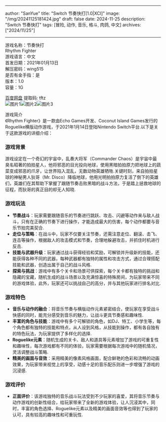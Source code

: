 
---
author: "SanYue"
title: "Switch 节奏快打[1.0|XCI]"
image: "/img/20241125181424.jpg"
draft: false
date: 2024-11-25
description: "Switch 节奏快打"
tags: [冒险, 动作, 音乐, 格斗, 肉鸽, 中文]
archives: ["2024/11/25"]

---

游戏名称：节奏快打   
Rhythm Fighter    
游戏语言：中文  
首发日期：2021年01月13日  
解压密码：wing515  
是否有金手指：是  
版本：1.0   
容量：1G

[百度网盘](https://pan.baidu.com/s/1Kb4o4OGmoccNvvpK8zGrYQ) 提取码: tftz  
![图片1](/img/dd4674.jpg)![图片2](/img/c5d054.jpg)![图片3](/img/b5cd25.jpg)  

游戏简介  
《Rhythm Fighter》是一款由Echo Games开发、Coconut Island Games发行的Roguelike横版动作游戏，于2021年1月14日登陆Nintendo Switch平台.以下是关于这款游戏的详细介绍：

### 游戏背景
游戏设定在一个奇幻的宇宙中，乱奏大将军（Commander Chaos）是宇宙中最臭名昭著的拍拍星人，他将邪恶的目光投向地球，使用黑暗拍拍原力把地球上的蔬菜变成邪恶的爪牙，让世界陷入混乱，无数动物英雄牺牲.关键时刻，来自拍拍星球的神秘男人狄哥（Mr. Disco）降临地球，他用光明拍拍原力复活了倒下的英雄们，英雄们在其帮助下掌握了跟随节奏击败黑暗的战斗方法，于是踏上拯救地球的征程，而狄哥的真正目的却无人知晓.

### 游戏玩法
- **节奏战斗**：玩家需要跟随音乐的节奏进行跳跃、攻击、闪避等动作来与敌人战斗，只有在正确的节奏下进行操作，才能造成最大的伤害，每个动作都要与音乐节拍完美契合.
- **走位与策略**：在战斗中，玩家不仅要关注节奏，还需注意走位、翻滚、击飞、连击等操作，根据敌人的攻击模式和节奏，合理地躲避攻击，并抓住时机进行反击.
- **技能与武器升级**：玩家通过战斗获得经验和奖励，可解锁并升级新的技能，还能获得各种不同的武器，每种武器都有独特的属性和攻击方式，通过合理搭配技能和武器，创造出属于自己的战斗风格.
- **探索与挑战**：游戏中有多个关卡和场景可供探索，每个关卡都有独特的挑战和隐藏的宝藏，随机生成的战斗场景以及充满惊喜的特殊房间，为玩家带来不同的游戏体验，此外，玩家还可以挑战自己的高分，并与其他玩家进行排名对比.

### 游戏特色
- **音乐与动作的融合**：将音乐节奏与横版动作元素紧密结合，使玩家在享受战斗快感的同时，能充分感受到音乐的魅力，让战斗更具节奏感和趣味性.
- **丰富的角色与技能**：游戏中有多个可解锁的角色，如DJ、特工、小学生等，每个角色都有独特的技能和特点，从人设到风格，从技能到操作，都有各自独有的特色玩法，为玩家提供了多样化的选择.
- **Roguelike元素**：随机生成的关卡、敌人和道具等元素增加了游戏的可重复性和趣味性，每次游戏都有不同的体验，玩家需要根据每次游戏中的随机情况，灵活调整战斗策略.
- **精美的画面与音效**：采用精美的像素风格画面，配合鲜艳的色彩和流畅的动画效果，为玩家带来视觉上的享受，动感十足的音乐配乐则进一步增强了游戏的沉浸感.

### 游戏评价
- **正面评价**：该游戏独特的音乐战斗玩法受到不少玩家的喜爱，其将音乐节奏与动作游戏的创新性结合，给玩家带来了全新的游戏体验，让人沉浸其中，同时，丰富的角色选择、Roguelike元素以及精美的画面音效等也得到了玩家的认可，具有较高的趣味性和可重玩性.
 
